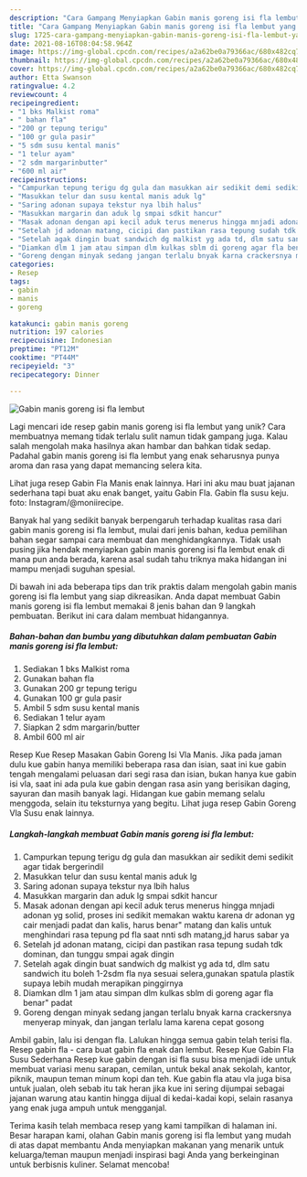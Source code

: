 ```yaml
---
description: "Cara Gampang Menyiapkan Gabin manis goreng isi fla lembut yang Menggugah Selera"
title: "Cara Gampang Menyiapkan Gabin manis goreng isi fla lembut yang Menggugah Selera"
slug: 1725-cara-gampang-menyiapkan-gabin-manis-goreng-isi-fla-lembut-yang-menggugah-selera
date: 2021-08-16T08:04:58.964Z
image: https://img-global.cpcdn.com/recipes/a2a62be0a79366ac/680x482cq70/gabin-manis-goreng-isi-fla-lembut-foto-resep-utama.jpg
thumbnail: https://img-global.cpcdn.com/recipes/a2a62be0a79366ac/680x482cq70/gabin-manis-goreng-isi-fla-lembut-foto-resep-utama.jpg
cover: https://img-global.cpcdn.com/recipes/a2a62be0a79366ac/680x482cq70/gabin-manis-goreng-isi-fla-lembut-foto-resep-utama.jpg
author: Etta Swanson
ratingvalue: 4.2
reviewcount: 4
recipeingredient:
- "1 bks Malkist roma"
- " bahan fla"
- "200 gr tepung terigu"
- "100 gr gula pasir"
- "5 sdm susu kental manis"
- "1 telur ayam"
- "2 sdm margarinbutter"
- "600 ml air"
recipeinstructions:
- "Campurkan tepung terigu dg gula dan masukkan air sedikit demi sedikit agar tidak bergerindil"
- "Masukkan telur dan susu kental manis aduk lg"
- "Saring adonan supaya tekstur nya lbih halus"
- "Masukkan margarin dan aduk lg smpai sdkit hancur"
- "Masak adonan dengan api kecil aduk terus menerus hingga mnjadi adonan yg solid, proses ini sedikit memakan waktu karena dr adonan yg cair menjadi padat dan kalis, harus benar&#34; matang dan kalis untuk menghindari rasa tepung pd fla saat nnti sdh matang,jd harus sabar ya"
- "Setelah jd adonan matang, cicipi dan pastikan rasa tepung sudah tdk dominan, dan tunggu smpai agak dingin"
- "Setelah agak dingin buat sandwich dg malkist yg ada td, dlm satu sandwich itu boleh 1-2sdm fla nya sesuai selera,gunakan spatula plastik supaya lebih mudah merapikan pinggirnya"
- "Diamkan dlm 1 jam atau simpan dlm kulkas sblm di goreng agar fla benar&#34; padat"
- "Goreng dengan minyak sedang jangan terlalu bnyak karna crackersnya menyerap minyak, dan jangan terlalu lama karena cepat gosong"
categories:
- Resep
tags:
- gabin
- manis
- goreng

katakunci: gabin manis goreng 
nutrition: 197 calories
recipecuisine: Indonesian
preptime: "PT12M"
cooktime: "PT44M"
recipeyield: "3"
recipecategory: Dinner

---
```



![Gabin manis goreng isi fla lembut](https://img-global.cpcdn.com/recipes/a2a62be0a79366ac/680x482cq70/gabin-manis-goreng-isi-fla-lembut-foto-resep-utama.jpg)

Lagi mencari ide resep gabin manis goreng isi fla lembut yang unik? Cara membuatnya memang tidak terlalu sulit namun tidak gampang juga. Kalau salah mengolah maka hasilnya akan hambar dan bahkan tidak sedap. Padahal gabin manis goreng isi fla lembut yang enak seharusnya punya aroma dan rasa yang dapat memancing selera kita.

Lihat juga resep Gabin Fla Manis enak lainnya. Hari ini aku mau buat jajanan sederhana tapi buat aku enak banget, yaitu Gabin Fla. Gabin fla susu keju. foto: Instagram/@moniirecipe.

Banyak hal yang sedikit banyak berpengaruh terhadap kualitas rasa dari gabin manis goreng isi fla lembut, mulai dari jenis bahan, kedua pemilihan bahan segar sampai cara membuat dan menghidangkannya. Tidak usah pusing jika hendak menyiapkan gabin manis goreng isi fla lembut enak di mana pun anda berada, karena asal sudah tahu triknya maka hidangan ini mampu menjadi suguhan spesial.


Di bawah ini ada beberapa tips dan trik praktis dalam mengolah gabin manis goreng isi fla lembut yang siap dikreasikan. Anda dapat membuat Gabin manis goreng isi fla lembut memakai 8 jenis bahan dan 9 langkah pembuatan. Berikut ini cara dalam membuat hidangannya.

<!--inarticleads1-->

##### Bahan-bahan dan bumbu yang dibutuhkan dalam pembuatan Gabin manis goreng isi fla lembut:

1. Sediakan 1 bks Malkist roma
1. Gunakan  bahan fla
1. Gunakan 200 gr tepung terigu
1. Gunakan 100 gr gula pasir
1. Ambil 5 sdm susu kental manis
1. Sediakan 1 telur ayam
1. Siapkan 2 sdm margarin/butter
1. Ambil 600 ml air


Resep Kue Resep Masakan Gabin Goreng Isi Vla Manis. Jika pada jaman dulu kue gabin hanya memiliki beberapa rasa dan isian, saat ini kue gabin tengah mengalami peluasan dari segi rasa dan isian, bukan hanya kue gabin isi vla, saat ini ada pula kue gabin dengan rasa asin yang berisikan daging, sayuran dan masih banyak lagi. Hidangan kue gabin memang selalu menggoda, selain itu teksturnya yang begitu. Lihat juga resep Gabin Goreng Vla Susu enak lainnya. 

<!--inarticleads2-->

##### Langkah-langkah membuat Gabin manis goreng isi fla lembut:

1. Campurkan tepung terigu dg gula dan masukkan air sedikit demi sedikit agar tidak bergerindil
1. Masukkan telur dan susu kental manis aduk lg
1. Saring adonan supaya tekstur nya lbih halus
1. Masukkan margarin dan aduk lg smpai sdkit hancur
1. Masak adonan dengan api kecil aduk terus menerus hingga mnjadi adonan yg solid, proses ini sedikit memakan waktu karena dr adonan yg cair menjadi padat dan kalis, harus benar&#34; matang dan kalis untuk menghindari rasa tepung pd fla saat nnti sdh matang,jd harus sabar ya
1. Setelah jd adonan matang, cicipi dan pastikan rasa tepung sudah tdk dominan, dan tunggu smpai agak dingin
1. Setelah agak dingin buat sandwich dg malkist yg ada td, dlm satu sandwich itu boleh 1-2sdm fla nya sesuai selera,gunakan spatula plastik supaya lebih mudah merapikan pinggirnya
1. Diamkan dlm 1 jam atau simpan dlm kulkas sblm di goreng agar fla benar&#34; padat
1. Goreng dengan minyak sedang jangan terlalu bnyak karna crackersnya menyerap minyak, dan jangan terlalu lama karena cepat gosong


Ambil gabin, lalu isi dengan fla. Lalukan hingga semua gabin telah terisi fla. Resep gabin fla - cara buat gabin fla enak dan lembut. Resep Kue Gabin Fla Susu Sederhana Resep kue gabin dengan isi fla susu bisa menjadi ide untuk membuat variasi menu sarapan, cemilan, untuk bekal anak sekolah, kantor, piknik, maupun teman minum kopi dan teh. Kue gabin fla atau vla juga bisa untuk jualan, oleh sebab itu tak heran jika kue ini sering dijumpai sebagai jajanan warung atau kantin hingga dijual di kedai-kadai kopi, selain rasanya yang enak juga ampuh untuk mengganjal. 

Terima kasih telah membaca resep yang kami tampilkan di halaman ini. Besar harapan kami, olahan Gabin manis goreng isi fla lembut yang mudah di atas dapat membantu Anda menyiapkan makanan yang menarik untuk keluarga/teman maupun menjadi inspirasi bagi Anda yang berkeinginan untuk berbisnis kuliner. Selamat mencoba!
